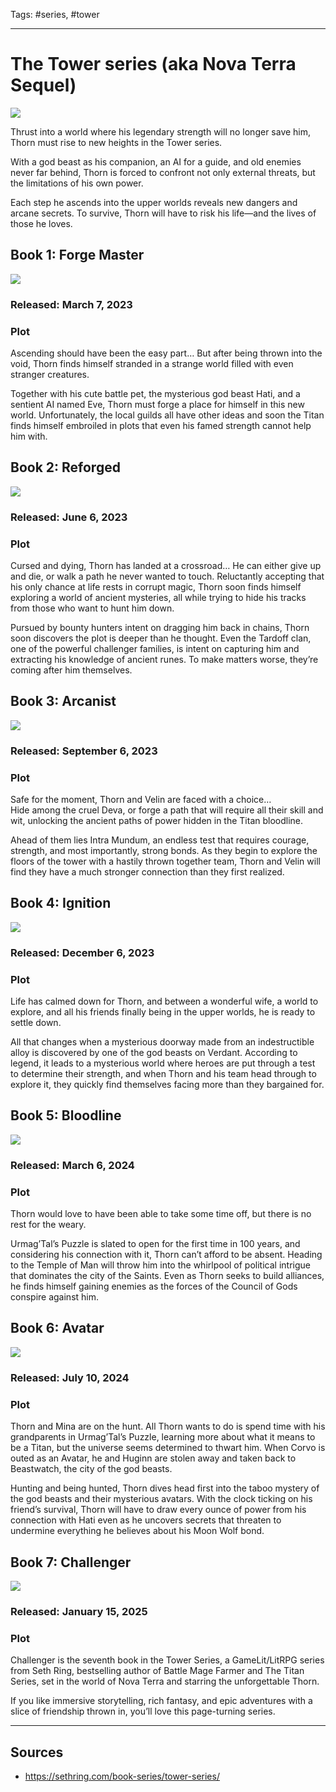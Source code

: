Tags: #series, #tower

---
# The Tower series (aka Nova Terra Sequel)

![](../Resources/Attachments/Series_Tower_Logo.png)

Thrust into a world where his legendary strength will no longer save him, Thorn must rise to new heights in the Tower series.

With a god beast as his companion, an AI for a guide, and old enemies never far behind, Thorn is forced to confront not only external threats, but the limitations of his own power.

Each step he ascends into the upper worlds reveals new dangers and arcane secrets. To survive, Thorn will have to risk his life—and the lives of those he loves.

## Book 1: Forge Master

![](../Resources/Attachments/BookCover_Tower01_ForgeMaster.png)

### Released: March 7, 2023

### Plot

Ascending should have been the easy part… But after being thrown into the void, Thorn finds himself stranded in a strange world filled with even stranger creatures.

Together with his cute battle pet, the mysterious god beast Hati, and a sentient AI named Eve, Thorn must forge a place for himself in this new world. Unfortunately, the local guilds all have other ideas and soon the Titan finds himself embroiled in plots that even his famed strength cannot help him with.

## Book 2: Reforged

![](../Resources/Attachments/BookCover_Tower02_Reforged.png)

### Released: June 6, 2023

### Plot

Cursed and dying, Thorn has landed at a crossroad… He can either give up and die, or walk a path he never wanted to touch. Reluctantly accepting that his only chance at life rests in corrupt magic, Thorn soon finds himself exploring a world of ancient mysteries, all while trying to hide his tracks from those who want to hunt him down.

Pursued by bounty hunters intent on dragging him back in chains, Thorn soon discovers the plot is deeper than he thought. Even the Tardoff clan, one of the powerful challenger families, is intent on capturing him and extracting his knowledge of ancient runes. To make matters worse, they’re coming after him themselves.

## Book 3: Arcanist

![](../Resources/Attachments/BookCover_Tower03_Arcanist.png)

### Released: September 6, 2023

### Plot

Safe for the moment, Thorn and Velin are faced with a choice…  
Hide among the cruel Deva, or forge a path that will require all their skill and wit, unlocking the ancient paths of power hidden in the Titan bloodline.

Ahead of them lies Intra Mundum, an endless test that requires courage, strength, and most importantly, strong bonds. As they begin to explore the floors of the tower with a hastily thrown together team, Thorn and Velin will find they have a much stronger connection than they first realized.

## Book 4: Ignition

![](../Resources/Attachments/BookCover_Tower04_Ignition.png)

### Released: December 6, 2023

### Plot

Life has calmed down for Thorn, and between a wonderful wife, a world to explore, and all his friends finally being in the upper worlds, he is ready to settle down.

All that changes when a mysterious doorway made from an indestructible alloy is discovered by one of the god beasts on Verdant. According to legend, it leads to a mysterious world where heroes are put through a test to determine their strength, and when Thorn and his team head through to explore it, they quickly find themselves facing more than they bargained for.

## Book 5: Bloodline

![](../Resources/Attachments/BookCover_Tower05_Bloodline.png)

### Released: March 6, 2024

### Plot

Thorn would love to have been able to take some time off, but there is no rest for the weary.

Urmag’Tal’s Puzzle is slated to open for the first time in 100 years, and considering his connection with it, Thorn can’t afford to be absent. Heading to the Temple of Man will throw him into the whirlpool of political intrigue that dominates the city of the Saints. Even as Thorn seeks to build alliances, he finds himself gaining enemies as the forces of the Council of Gods conspire against him.

## Book 6: Avatar

![](../Resources/Attachments/BookCover_Tower06_Avatar.png)

### Released: July 10, 2024

### Plot

Thorn and Mina are on the hunt. All Thorn wants to do is spend time with his grandparents in Urmag’Tal’s Puzzle, learning more about what it means to be a Titan, but the universe seems determined to thwart him. When Corvo is outed as an Avatar, he and Huginn are stolen away and taken back to Beastwatch, the city of the god beasts.

Hunting and being hunted, Thorn dives head first into the taboo mystery of the god beasts and their mysterious avatars. With the clock ticking on his friend’s survival, Thorn will have to draw every ounce of power from his connection with Hati even as he uncovers secrets that threaten to undermine everything he believes about his Moon Wolf bond.

## Book 7: Challenger

![](../Resources/Attachments/BookCover_Tower07_Challenger.png)

### Released: January 15, 2025

### Plot

Challenger is the seventh book in the Tower Series, a GameLit/LitRPG series from Seth Ring, bestselling author of Battle Mage Farmer and The Titan Series, set in the world of Nova Terra and starring the unforgettable Thorn.

If you like immersive storytelling, rich fantasy, and epic adventures with a slice of friendship thrown in, you’ll love this page-turning series.

---
## Sources
- https://sethring.com/book-series/tower-series/